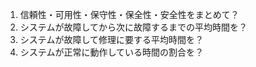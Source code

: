 1. 信頼性・可用性・保守性・保全性・安全性をまとめて？
2. システムが故障してから次に故障するまでの平均時間を？
3. システムが故障して修理に要する平均時間を？
4. システムが正常に動作している時間の割合を？
